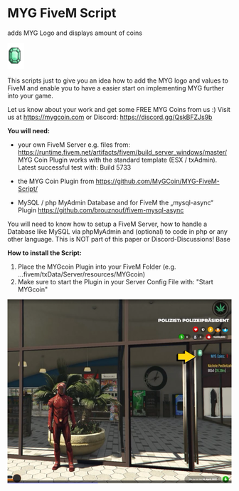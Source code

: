 # MYG FiveM Script
adds MYG Logo and displays amount of coins

![MYG Logo](https://github.com/MyGCoin/MYG-FiveM-Script/blob/5037d586f648839c26b7c66f40ed5e74a8d7a226/ui/img/logo.png)

This scripts just to give you an idea how to add the MYG logo and values to FiveM
and enable you to have a easier start on implementing MYG further into your game.

Let us know about your work and get some FREE MYG Coins from us :)
Visit us at https://mygcoin.com or Discord: https://discord.gg/QskBFZJs9b


<b>You will need:</b>
- your own FiveM Server e.g. files from: https://runtime.fivem.net/artifacts/fivem/build_server_windows/master/
MYG Coin Plugin works with the standard template (ESX / txAdmin). Latest successful test with: Build 5733

- the MYG Coin Plugin from https://github.com/MyGCoin/MYG-FiveM-Script/
- MySQL / php MyAdmin Database and for FiveM the „mysql-async“ Plugin https://github.com/brouznouf/fivem-mysql-async

You will need to know how to setup a FiveM Server, how to handle a Database like MySQL via phpMyAdmin and (optional) to code in php or any other language. This is NOT part of this paper or Discord-Discussions!
Base

<b>How to install the Script:</b>

1. Place the MYGcoin Plugin into your FiveM Folder (e.g. ...fivem/txData/Server/resources/MYGcoin)
2. Make sure to start the Plugin in your Server Config File with: "Start MYGcoin"



![MYG-Preview FiveM](https://github.com/MyGCoin/MYG-FiveM-Script/blob/main/screenfivem.png)


